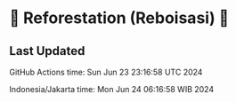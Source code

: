 
# 🌳 Reforestation (Reboisasi) 🌲

## Last Updated

GitHub Actions time: Sun Jun 23 23:16:58 UTC 2024

Indonesia/Jakarta time: Mon Jun 24 06:16:58 WIB 2024
